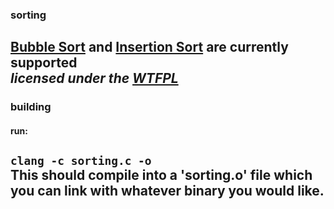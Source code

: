 ### sorting ###
__[Bubble Sort](http://en.wikipedia.org/wiki/Bubble_sort) and [Insertion Sort](http://en.wikipedia.org/wiki/Insertion_sort) are currently supported__  
_licensed under the <a href="http://sam.zoy.org/wtfpl/">WTFPL</a>_  
---
### building ###
#### run: ####
`clang -c sorting.c -o`  
This should compile into a 'sorting.o' file which you can link with whatever binary you would like.  
---
